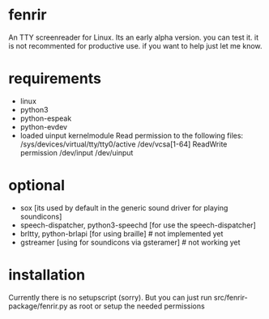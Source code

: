 # fenrir
An TTY screenreader for Linux. Its an early alpha version. you can test it. it is not recommented for productive use. if you want to help just let me know. 

# requirements
- linux
- python3
- python-espeak
- python-evdev
- loaded uinput kernelmodule
Read permission to the following files:
/sys/devices/virtual/tty/tty0/active
/dev/vcsa[1-64]
ReadWrite permission 
/dev/input
/dev/uinput

# optional 
- sox [its used by default in the generic sound driver for playing soundicons]
- speech-dispatcher, python3-speechd [for use the speech-dispatcher]
- brltty, python-brlapi [for using braille] # not implemented yet
- gstreamer [using for soundicons via gsteramer] # not working yet

# installation
Currently there is no setupscript (sorry). But you can just run src/fenrir-package/fenrir.py as root or setup the needed permissions




